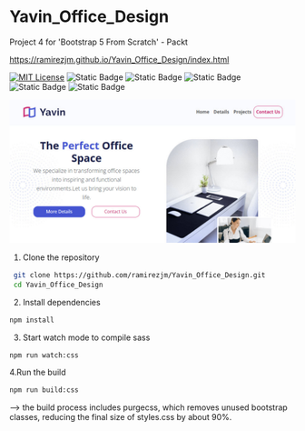 # Yavin_Office_Design
Project 4 for 'Bootstrap 5 From Scratch' - Packt

https://ramirezjm.github.io/Yavin_Office_Design/index.html

[![MIT License](https://img.shields.io/badge/License-MIT-green.svg)](https://choosealicense.com/licenses/mit/)
![Static Badge](https://img.shields.io/badge/HTML5-%23f06529)
![Static Badge](https://img.shields.io/badge/CSS3-%232965f1)
![Static Badge](https://img.shields.io/badge/Javascript-%23f0db4f)
![Static Badge](https://img.shields.io/badge/Bootstrap-8A2BE2)
![Static Badge](https://img.shields.io/badge/Sass-CC6699)

<div>
  <img src="./assets/images/screenshot.jpg" width=600>
</div>

1. Clone the repository

  ```bash
   git clone https://github.com/ramirezjm/Yavin_Office_Design.git
   cd Yavin_Office_Design
```

2. Install dependencies

```bash
npm install
```

3. Start watch mode to compile sass
```bash
npm run watch:css
```

4.Run the build
```bash
npm run build:css
```
--> the build process includes purgecss, which removes unused bootstrap classes, reducing the final size of styles.css by about 90%.


